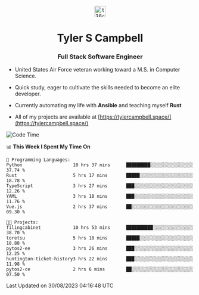 <p align="center">
<a href="https://www.linkedin.com/in/t36campbell" target="blank"><img align="center" src="https://ik.imagekit.io/t36campbell/Portfolio/linkedin.png.original_m8bbGgPh6.png" alt="t36campbell" height="30" width="30" /></a>
</p>
<h1 align="center">Tyler S Campbell</h1>
<h3 align="center">Full Stack Software Engineer</h3>

* United States Air Force veteran working toward a M.S. in Computer Science.

* Quick study, eager to cultivate the skills needed to become an elite developer.

* Currently automating my life with **Ansible** and teaching myself **Rust**

* All of my projects are available at [https://tylercampbell.space/](https://tylercampbell.space/)

<!--START_SECTION:waka-->
![Code Time](http://img.shields.io/badge/Code%20Time-2%2C749%20hrs%2050%20mins-blue)

📊 **This Week I Spent My Time On** 

```text
💬 Programming Languages: 
Python                   10 hrs 37 mins      █████████░░░░░░░░░░░░░░░░   37.74 % 
Rust                     5 hrs 17 mins       █████░░░░░░░░░░░░░░░░░░░░   18.78 % 
TypeScript               3 hrs 27 mins       ███░░░░░░░░░░░░░░░░░░░░░░   12.26 % 
YAML                     3 hrs 18 mins       ███░░░░░░░░░░░░░░░░░░░░░░   11.76 % 
Vue.js                   2 hrs 37 mins       ██░░░░░░░░░░░░░░░░░░░░░░░   09.30 % 

🐱‍💻 Projects: 
filingcabinet            10 hrs 53 mins      ██████████░░░░░░░░░░░░░░░   38.70 % 
toretsu                  5 hrs 18 mins       █████░░░░░░░░░░░░░░░░░░░░   18.88 % 
pytos2-ee                3 hrs 26 mins       ███░░░░░░░░░░░░░░░░░░░░░░   12.25 % 
huntington-ticket-history3 hrs 22 mins       ███░░░░░░░░░░░░░░░░░░░░░░   11.98 % 
pytos2-ce                2 hrs 6 mins        ██░░░░░░░░░░░░░░░░░░░░░░░   07.50 % 
```


 Last Updated on 30/08/2023 04:16:48 UTC
<!--END_SECTION:waka-->
